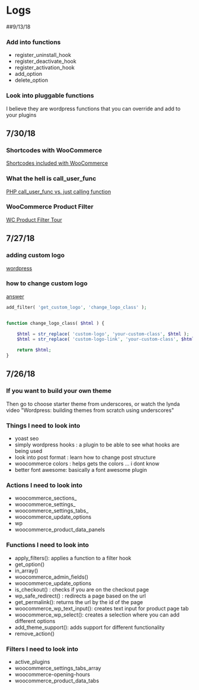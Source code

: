 # Logs

##9/13/18

### Add into functions 
- register_uninstall_hook 
- register_deactivate_hook 
- register_activation_hook
- add_option
- delete_option

### Look into pluggable functions 

I believe they are wordpress functions that you can override and add to your plugins


## 7/30/18


### Shortcodes with WooCommerce 

[Shortcodes included with WooCommerce](https://docs.woocommerce.com/document/woocommerce-shortcodes/)

### What the hell is call_user_func 

[PHP call_user_func vs. just calling function](https://stackoverflow.com/questions/1596221/php-call-user-func-vs-just-calling-function)

### WooCommerce Product Filter  

[WC Product Filter Tour](https://www.youtube.com/watch?v=Z7My8WsG11w)

## 7/27/18

### adding custom logo 

[wordpress](https://developer.wordpress.org/themes/functionality/custom-logo/)


### how to change custom logo 

[answer](https://wordpress.stackexchange.com/questions/229905/how-to-add-css-class-to-custom-logo)

```php
add_filter( 'get_custom_logo', 'change_logo_class' );


function change_logo_class( $html ) {

    $html = str_replace( 'custom-logo', 'your-custom-class', $html );
    $html = str_replace( 'custom-logo-link', 'your-custom-class', $html );

    return $html;
}
```


## 7/26/18

### If you want to build your own theme

Then go to choose starter theme from underscores, 
or watch the lynda video "Wordpress: building themes from scratch using underscores"

### Things I need to look into 
- yoast seo
- simply wordpress hooks : a plugin to be able to see what hooks are being used
- look into post format : learn how to change post structure 
- woocommerce colors : helps gets the colors ... i dont know
- better font awesome: basically  a font awesome plugin


### Actions I need to look into
- woocommerce_sections_
- woocommerce_settings_
- woocommerce_settings_tabs_
- woocommerce_update_options
- wp
- woocommerce_product_data_panels

### Functions I need to look into
- apply_filters(): applies a function to a filter hook
- get_option()
- in_array()
-  woocommerce_admin_fields()
- woocommerce_update_options
- is_checkout() : checks if you are on the checkout page
- wp_safe_redirect() : redirects a page based on the url
- get_permalink(): returns the url by the id of the page
- woocommerce_wp_text_input(): creates text input for product page tab
- woocommerce_wp_select(): creates a selection where you can add different options
- add_theme_support(): adds support for different functionality  
- remove_action()



### Filters I need to look into
- active_plugins
- woocommerce_settings_tabs_array
- woocommerce-opening-hours
- woocommerce_product_data_tabs


